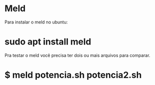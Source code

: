 # Meld

Para instalar o meld no ubuntu:

# sudo apt install meld

Pra testar o meld você precisa ter dois ou mais arquivos para comparar.

# $ meld potencia.sh potencia2.sh
